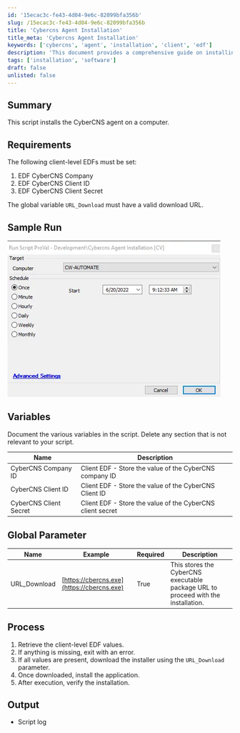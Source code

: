 ```yaml
---
id: '15ecac3c-fe43-4d04-9e6c-82099bfa356b'
slug: /15ecac3c-fe43-4d04-9e6c-82099bfa356b
title: 'Cybercns Agent Installation'
title_meta: 'Cybercns Agent Installation'
keywords: ['cybercns', 'agent', 'installation', 'client', 'edf']
description: 'This document provides a comprehensive guide on installing the CyberCNS agent on a computer, detailing the requirements, variables, global parameters, and the process involved in the installation.'
tags: ['installation', 'software']
draft: false
unlisted: false
---
```


## Summary

This script installs the CyberCNS agent on a computer.

## Requirements

The following client-level EDFs must be set:
1. EDF CyberCNS Company  
2. EDF CyberCNS Client ID  
3. EDF CyberCNS Client Secret  

The global variable `URL_Download` must have a valid download URL.

## Sample Run

![Sample Run](../../../static/img/docs/15ecac3c-fe43-4d04-9e6c-82099bfa356b/image_1.webp)

## Variables

Document the various variables in the script. Delete any section that is not relevant to your script.

| Name                     | Description                                          |
|--------------------------|------------------------------------------------------|
| CyberCNS Company ID      | Client EDF - Store the value of the CyberCNS company ID  |
| CyberCNS Client ID       | Client EDF - Store the value of the CyberCNS Client ID   |
| CyberCNS Client Secret    | Client EDF - Store the value of the CyberCNS client secret |

## Global Parameter

| Name          | Example                          | Required | Description                                                    |
|---------------|----------------------------------|----------|----------------------------------------------------------------|
| URL_Download  | [https://cbercns.exe](https://cbercns.exe) | True     | This stores the CyberCNS executable package URL to proceed with the installation. |

## Process

1. Retrieve the client-level EDF values.
2. If anything is missing, exit with an error.
3. If all values are present, download the installer using the `URL_Download` parameter.
4. Once downloaded, install the application.
5. After execution, verify the installation.

## Output

- Script log
